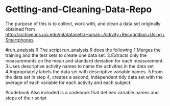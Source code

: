# Getting-and-Cleaning-Data-Repo

The purpose of this is to collect, work with, and clean a data set originally obtained from http://archive.ics.uci.edu/ml/datasets/Human+Activity+Recognition+Using+Smartphones 

#run_analysis.R
The script run_analysis.R does the following
1.Merges the training and the test sets to create one data set.
2.Extracts only the measurements on the mean and standard deviation for each measurement. 
3.Uses descriptive activity names to name the activities in the data set
4.Appropriately labels the data set with descriptive variable names. 
5.From the data set in step 4, creates a second, independent tidy data set with the average of each variable for each activity and each subject.

#codebook
Also included is a codebook that defines variable names and steps of the r script
